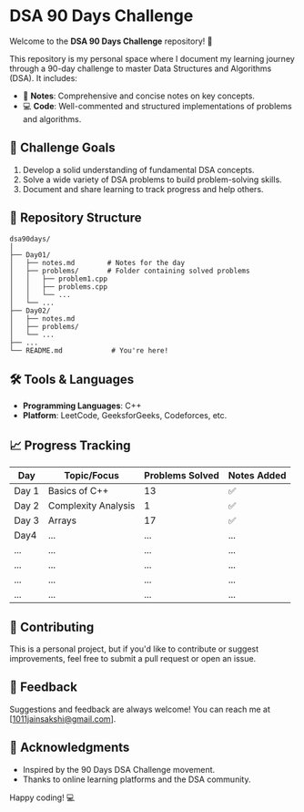 # DSA 90 Days Challenge  

Welcome to the **DSA 90 Days Challenge** repository! 🚀  

This repository is my personal space where I document my learning journey through a 90-day challenge to master Data Structures and Algorithms (DSA). It includes:  
- 📄 **Notes**: Comprehensive and concise notes on key concepts.  
- 💻 **Code**: Well-commented and structured implementations of problems and algorithms.  

## 🏁 Challenge Goals  
1. Develop a solid understanding of fundamental DSA concepts.  
2. Solve a wide variety of DSA problems to build problem-solving skills.  
3. Document and share learning to track progress and help others.  

## 📂 Repository Structure  
```
dsa90days/
│
├── Day01/
│   ├── notes.md        # Notes for the day
│   ├── problems/       # Folder containing solved problems
│   │   ├── problem1.cpp
│   │   ├── problems.cpp
│   │   └── ...
│   └── ...
├── Day02/
│   ├── notes.md
│   ├── problems/
│   └── ...
├── ...
└── README.md            # You're here!
```

## 🛠️ Tools & Languages  
- **Programming Languages**: C++  
- **Platform**: LeetCode, GeeksforGeeks, Codeforces, etc.  

## 📈 Progress Tracking  
| Day  | Topic/Focus                     | Problems Solved | Notes Added |  
|------|----------------------------------|-----------------|-------------|  
| Day 1|Basics of C++                     | 13              | ✅          |  
| Day 2|Complexity Analysis               | 1               | ✅          |  
| Day 3|Arrays                            | 17              | ✅         |  
| Day4 | ...                              | ...             | ...         |  
| ...  | ...                              | ...             | ...         |  
| ...  | ...                              | ...             | ...         |  
| ...  | ...                              | ...             | ...         |  
| ...  | ...                              | ...             | ...         |  


## 🤝 Contributing  
This is a personal project, but if you'd like to contribute or suggest improvements, feel free to submit a pull request or open an issue.  

## 💬 Feedback  
Suggestions and feedback are always welcome! You can reach me at [1011jainsakshi@gmail.com].  

## 🌟 Acknowledgments  
- Inspired by the 90 Days DSA Challenge movement.  
- Thanks to online learning platforms and the DSA community.  

Happy coding! 💻  
